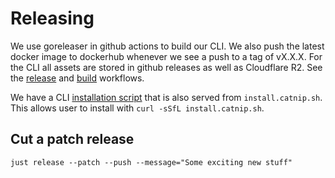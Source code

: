 # Releasing

We use goreleaser in github actions to build our CLI. We also push the latest docker image to dockerhub whenever we see a push to a tag of vX.X.X. For the CLI all assets are stored in github releases as well as Cloudflare R2. See the [release](../.github/workflows/release.yml) and [build](../.github/workflows/build-container.yml) workflows.

We have a CLI [installation script](../public/install.sh) that is also served from `install.catnip.sh`. This allows user to install with `curl -sSfL install.catnip.sh`.

## Cut a patch release

```shell
just release --patch --push --message="Some exciting new stuff"
```
